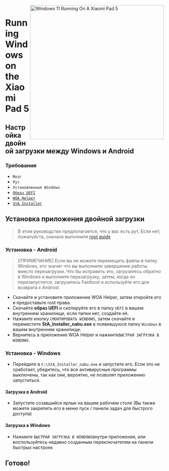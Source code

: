 <img align="right" src="https://raw.githubusercontent.com/erdilS/Port-Windows-11-Xiaomi-Pad-5/main/nabu.png" width="425" alt="Windows 11 Running On A Xiaomi Pad 5">

# Running Windows on the Xiaomi Pad 5

## Настройка двойной загрузки между Windows и Android

### Требования
- ```Мозг```
- ```Рут```
- ```Установленная Windows```
- [```Образ UEFI```](https://github.com/erdilS/Port-Windows-11-Xiaomi-Pad-5/releases/download/UEFI/uefi-v3.img)
- [```WOA Helper```](https://github.com/erdilS/Port-Windows-11-Xiaomi-Pad-5/releases/download/dualboot/woahelper.apk)
- [```StA Installer```](https://github.com/erdilS/Port-Windows-11-Xiaomi-Pad-5/releases/download/dualboot/StA_Installer_nabu.exe)

## Установка приложения двойной загрузки
> В этом руководстве предполагается, что у вас есть рут, Если нет, пожалуйста, сначала выполните [root guide](2-rootguide-ru.md)

### Установка - Android
> [!ПРИМЕЧАНИЕ]
> Если вы не можете перемещать файлы в папку Windows, это значит что вы выполнили завершение работы вместо перезагрузки. Что бы исправить это, загрузитесь обратно в Windows и выполните перезагрузку, затем, когда он перезапустится, загрузитесь Fastboot и используйте его для возврата к Android.

- Скачайте и установите приложение WOA Helper, затем откройте его и предоставьте root права.
- Скачайте **образ UEFI** и скопируйте его в папку `UEFI` в вашем внутреннем хранилище, если папки нет, создайте её.
- Нажмите кнопку `СМОНТИРОВАТЬ WINDOWS`, затем скачайте и переместите **StA_Installer_nabu.exe** в появившуюся папку `Windows` в вашем внутреннем хранилище.
- Вернитесь в приложение WOA Helper и нажмите`БЫСТРАЯ ЗАГРУЗКА В WINDOWS`.

### Установка - Windows
- Перейдите в `C:\StA_Installer_nabu.exe` и запустите его. Если это не сработает, убедитесь, что все антивирусные программы выключены, так как они, вероятно, не позволят приложению запуститься.

#### Загрузка в Android
- Запустите созавшийся ярлык на вашем рабочем столе (Вы также можете закрепить его в меню пуск / панели задач для быстрого доступа)

#### Загрузка в Windows
- Нажмите `БЫСТРАЯ ЗАГРУЗКА В WINDOWS`внутри приложения, или воспользуйтесь недавно созданным переключателем на панели быстрых настроек
  
## Готово!

